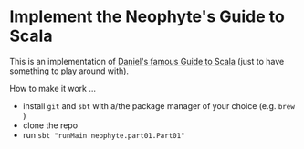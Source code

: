 # Implement the Neophyte's Guide to Scala

This is an implementation of [Daniel's famous Guide to Scala](http://danielwestheide.com/scala/neophytes.html) (just to have something to play around with).

How to make it work ...

* install `git` and `sbt` with a/the package manager of your choice (e.g. `brew`
)
* clone the repo
* run `sbt "runMain neophyte.part01.Part01"`
